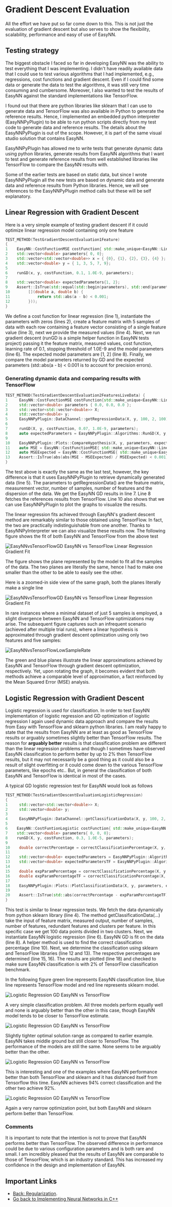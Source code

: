 # Gradient Descent Evaluation

All the effort we have put so far come down to this. This is not just the evaluation of gradient descent but also serves to show the flexibility, scalability, performance and easy of use of EasyNN.

## Testing strategy

The biggest obstacle I faced so far in developing EasyNN was the ability to test everything that I was implementing. I didn't have readily available data that I could use to test various algorithms that I had implemented, e.g., regressions, cost functions and gradient descent. Even if I could find some data or generate the data to test the algorithms, it was still very time consuming and cumbersome. Moreover, I also wanted to test the results of EasyNN against the standard implementations like TensorFlow.

I found out that there are python libraries like sklearn that I can use to generate data and TensorFlow was also available in Python to generate the reference results. Hence, I implemented an embedded python interpreter (EasyNNPyPlugin) to be able to run python scripts directly from my test code to generate data and reference results. The details about the EasyNNPyPlugin is out of the scope. However, it is part of the same visual studio solution that contains EasyNN.

EasyNNPyPlugin has allowed me to write tests that generate dynamic data using python libraries, generate results from EasyNN algorithms that I want to test and generate reference results from well established libraries like TensorFlow to compare the EasyNN results with.

Some of the earlier tests are based on static data, but since I wrote EasyNNPyPlugin all the new tests are based on dynamic data and generate data and reference results from Python libraries. Hence, we will see references to the EasyNNPyPlugin method calls but these will be self explanatory.

## Linear Regression with Gradient Descent 

Here is a very simple example of testing gradient descent if it could optimize linear regression model containing only one feature

```cpp
TEST_METHOD(TestGradientDescentEvaluation1Feature)
{
1    EasyNN::CostFunctionMSE costFunction{ std::make_unique<EasyNN::LinearRegression>() };
2    std::vector<double> parameters{ 0, 0};
3    std::vector<std::vector<double>> x = { {0}, {1}, {2}, {3}, {4} };
4    std::vector<double> y = { 1, 3, 5, 7, 9};
5
6    runGD(x, y, costFunction, 0.1, 1.0E-9, parameters);
7
8    std::vector<double> expectedParameters{1, 2};
9    Assert::IsTrue(std::equal(std::begin(parameters), std::end(parameters), std::begin(expectedParameters), 
10        [](double a, double b) {
11            return std::abs(a - b) < 0.001; 
12        }));
}
```

We define a cost function for linear regression (line 1), instantiate the parameters with zeros (lines 2), create a feature matrix with 5 samples of data with each row containing a feature vector consisting of a single feature value (line 3), next we provide the measured values (line 4). Next, we run gradient descent (runGD is a simple helper function in EasyNN tests project) passing it the feature matrix, measured values, cost function, learning rate of 0.1, stopping threshold of 1.0E-9 and the model parameters (line 6). The expected model parameters are [1, 2] (line 8). Finally, we compare the model parameters returned by GD and the expected parameters (std::abs(a - b) < 0.001 is to account for precision errors).

### Generating dynamic data and comparing results with TensorFlow

```cpp
TEST_METHOD(TestGradientDescentEvaluation2FeaturesLiveData) {
1     EasyNN::CostFunctionMSE costFunction{std::make_unique<EasyNN::LinearRegression>()};
2     std::vector<double> parameters { 0.0, 0.0, 0.0 };
3     std::vector<std::vector<double>> X;
4     std::vector<double> y;
5     EasyNNPyPlugin::DataChannel::getRegressionData(X, y, 100, 2, 100);
6
7     runGD(X, y, costFunction, 0.07, 1.0E-9, parameters);
8     auto expectedParameters = EasyNNPyPlugin::Algorithms::RunGD(X, y, 3);
9
10    EasyNNPyPlugin::Plots::CompareHypothesis(X, y, parameters, expectedParameters);
11    auto MSE = EasyNN::CostFunctionMSE{ std::make_unique<EasyNN::LinearRegression>() }.evaluate(X, y, parameters);
12    auto MSEExpected = EasyNN::CostFunctionMSE{ std::make_unique<EasyNN::LinearRegression>() }.evaluate(X, y, expectedParameters);
13    Assert::IsTrue(abs(abs(MSE - MSEExpected) / MSEExpected) < 0.001);
}
```

The test above is exactly the same as the last test, however, the key difference is that it uses EasyNNPyPlugin to retrieve dynamically generated data (line 5). The parameters to getRegressionData() are the feature matrix, measurement vector, number of samples, number of features and the dispersion of the data. We get the EasyNN GD results in line 7. Line 8 fetches the references results from TensorFlow. Line 10 also shows that we can use EasyNNPyPlugin to plot the graphs to visualize the results.

The linear regression fits achieved through EasyNN's gradient descent method are remarkably similar to those obtained using TensorFlow. In fact, the two are practically indistinguishable from one another. Thanks to EasyNNPyInterpreter we can also visualize these results now. The following figure shows the fit of both EasyNN and TensorFlow from the above test

![EasyNNvsTensorFlowGD](../assets/img/EasyNNTest/LinearRegressionGDFrontView.png)
        EasyNN vs TensorFlow Linear Regression Gradient Fit

The figure shows the plane represented by the model to fit all the samples of the data. The two planes are literally the same, hence I had to make one smaller than the other to be able to easily see the other.

Here is a zoomed-in side view of the same graph, both the planes literally make a single line

![EasyNNvsTensorFlowGD](../assets/img/EasyNNTest/LinearRegressionGDSideView.png)
        EasyNN vs TensorFlow Linear Regression Gradient Fit


In rare instances where a minimal dataset of just 5 samples is employed, a slight divergence between EasyNN and TensorFlow optimizations may arise. The subsequent figure captures such an infrequent scenario (achieved after multiple trial runs), where a linear hypothesis is approximated through gradient descent optimization using only two features and five samples:

![EasyNNvsTensorFlowLowSampleRate](../assets/img/EasyNNvsTensorFlowGD.png)

The green and blue planes illustrate the linear approximations achieved by EasyNN and TensorFlow through gradient descent optimization, respectively. Yet, upon rotating the graph, it becomes evident that both methods achieve a comparable level of approximation, a fact reinforced by the Mean Squared Error (MSE) analysis.

## Logistic Regression with Gradient Descent

Logistic regression is used for classification. In order to test EasyNN implementation of logistic regression and GD optimization of logistic regression I again used dynamic data approach and compare the results from Easy with TensorFlow and sklearn python libraries. I am really happy to state that the results from EasyNN are at least as good as TensorFlow results or arguably sometimes slightly better than TensorFlow results. The reason for **arguably better** results is that classification problem are different than the linear regression problems and though I sometimes have observed EasyNN classification to perform better by up to 2% then TensorFlow results, but it may not necessarily be a good thing as it could also be a result of slight overfitting or it could come down to the various TensorFlow parameters, like epochs etc.. But, in general the classification of both EasyNN and TensorFlow is identical in most of the cases.

A typical GD logistic regression test for EasyNN would look as follows

```cpp
TEST_METHOD(TestGradientDescentEvaluationLogisticRegression)
{
1     std::vector<std::vector<double>> X;
2     std::vector<double> y;
3
4     EasyNNPyPlugin::DataChannel::getClassificationData(X, y, 100, 2, 0, 1);
5
6    EasyNN::CostFuntionLogistic costFunction{ std::make_unique<EasyNN::LogisticRegression>()};
7    std::vector<double> parameters{ 0, 0, 0};
8    runGD(X, y, costFunction, 0.3, 1.0E-5, parameters);
9
10    double correctPercentage = correctClassificationPercentage(X, y, parameters);
11
12    std::vector<double> expectedParameters = EasyNNPyPlugin::Algorithms::FitLogisticRegression(X, y);
13    std::vector<double> expectedParametersTF = EasyNNPyPlugin::Algorithms::FitLogisticRegressionTF(X, y);
14
15    double expParamPercentage = correctClassificationPercentage(X, y, expectedParameters);
16    double expParamPercentageTF = correctClassificationPercentage(X, y, expectedParametersTF);
17
18    EasyNNPyPlugin::Plots::PlotClassificationData(X, y, parameters, expectedParameters, expectedParametersTF);
19
20    Assert::IsTrue(std::abs(correctPercentage - expParamPercentageTF) < 2.0); 
}
```

This test is similar to linear regression tests. We fetch the data dynamically from python sklearn library (line 4). The method getClassificationData(...) take the input of feature matrix, measured output, number of samples, number of features, redundant features and clusters per feature. In this specific case we get 100 data points divided in two clusters. Next, we instantiate EasyNN logistic regression (line 6). EasyNN GD is fit on the data (line 8). A helper method is used to find the correct classification percentage (line 10). Next, we determine the classification using sklearn and TensorFlow libraries (line 12 and 13). The respective percentages are determined (line 15, 16). The results are plotted (line 18) and checked to make sure EasyNN classification is with 2% of TensorFlow classification benchmark.

In the following figure green line represents EasyNN classification line, blue line represents TensorFlow model and red line represents sklearn model.

![Logistic Regression GD EasyNN vs TensorFlow](../assets/img/EasyNNTest/LogisticRegression1.png)

A very simple classification problem. All three models perform equally well and none is arguably better than the other in this case, though EasyNN model tends to be closer to TensorFlow estimate.

![Logistic Regression GD EasyNN vs TensorFlow](../assets/img/EasyNNTest/LogisticRegression2.png)

Slightly tighter optimal solution range as compared to earlier example. EasyNN takes middle ground but still closer to TensorFlow. The performance of the models are still the same. None seems to be arguably better than the other.

![Logistic Regression GD EasyNN vs TensorFlow](../assets/img/EasyNNTest/LogisticRegression3.png)

This is interesting and one of the examples where EasyNN performance better than both TensorFlow and sklearn and it has distanced itself from Tensorflow this time. EasyNN achieves 94% correct classification and the other two achieve 92%.

![Logistic Regression GD EasyNN vs TensorFlow](../assets/img/EasyNNTest/LogisticRegression3.png)

Again a very narrow optimization point, but both EasyNN and sklearn perform better than TensorFlow.

### Comments

It is important to note that the intention is not to prove that EasyNN performs better than TensorFlow. The observed difference in performance could be due to various configuration parameters and is both rare and small. I am incredibly pleased that the results of EasyNN are comparable to those of TensorFlow, which is an industry standard. This has increased my confidence in the design and implementation of EasyNN.

## Important Links
* [Back: Regularization](./Regularization.md).
* [Go back to Implementing Neural Networks in C++](./index.md)